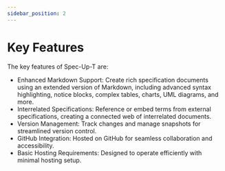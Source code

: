 ```yaml
---
sidebar_position: 2
---
```


# Key Features

The key features of Spec-Up-T are:

- Enhanced Markdown Support: Create rich specification documents using an extended version of Markdown, including advanced syntax highlighting, notice blocks, complex tables, charts, UML diagrams, and more.
- Interrelated Specifications: Reference or embed terms from external specifications, creating a connected web of interrelated documents.
- Version Management: Track changes and manage snapshots for streamlined version control.
- GitHub Integration: Hosted on GitHub for seamless collaboration and accessibility.
- Basic Hosting Requirements: Designed to operate efficiently with minimal hosting setup.